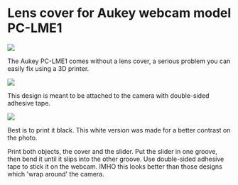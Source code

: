 # Lens cover for Aukey webcam model PC-LME1

![](P:\GitHub\OpenScad_git\WebcamLensCover\LensCoverAnim.png)





The Aukey PC-LME1 comes without a lens cover, a serious problem you can easily fix using a 3D printer.

![](P:\GitHub\OpenScad_git\WebcamLensCover\Aukey_PC-LME1.jpg)





This design is meant to be attached to the camera with double-sided adhesive tape.

![](P:\GitHub\OpenScad_git\WebcamLensCover\Aukey_PC-LME1_WithCover.jpg)





Best is to print it black. This white version was made for a better contrast on the photo.

Print both objects, the cover and the slider. Put the slider in one groove, then bend it until it slips into the other groove. Use double-sided adhesive tape to stick it on the webcam. IMHO this looks better than those designs which 'wrap around' the camera.